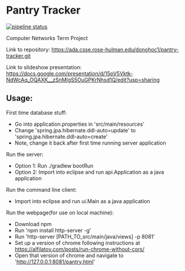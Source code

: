 # Pantry Tracker

[![pipeline status](https://ada.csse.rose-hulman.edu/donohoc1/pantry-tracker/badges/master/pipeline.svg)](https://ada.csse.rose-hulman.edu/donohoc1/pantry-tracker/commits/master)

Computer Networks Term Project

Link to repository: https://ada.csse.rose-hulman.edu/donohoc1/pantry-tracker.git

Link to slideshow presentation: https://docs.google.com/presentation/d/15pV5Vktk-NdWcAq_OQAXK__zSnMlgS5OuGPKrNhsd1Q/edit?usp=sharing

## Usage:

First time database stuff:
 
* Go into application.properties in 'src/main/resources'
* Change 'spring.jpa.hibernate.ddl-auto=update' to 'spring.jpa.hibernate.ddl-auto=create'
* Note, change it back after first time running server application

Run the server:

* Option 1: Run ./gradlew bootRun
* Option 2: Import into eclipse and run api.Application as a java application

Run the command line client:

* Import into eclipse and run ui.Main as a java application

Run the webpage(for use on local machine):

* Download npm
* Run 'npm install http-server -g'
* Run 'http-server [PATH_TO_src/main/java/views] -p 8081'
* Set up a version of chrome following instructions at https://alfilatov.com/posts/run-chrome-without-cors/
* Open that version of chrome and navigate to 'http://127.0.0.1:8081/pantry.html'


